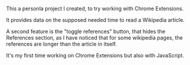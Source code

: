 This a personla project I created, to try working with Chrome Extensions.

It provides data on the supposed needed time to read a Wikipedia article.

A second feature is the "toggle references" button, that hides the References section, as I have noticed that for some wikipedia pages, the references are longer than the article in itself.

It's my first time working on Chrome Extensions but also with JavaScript.
